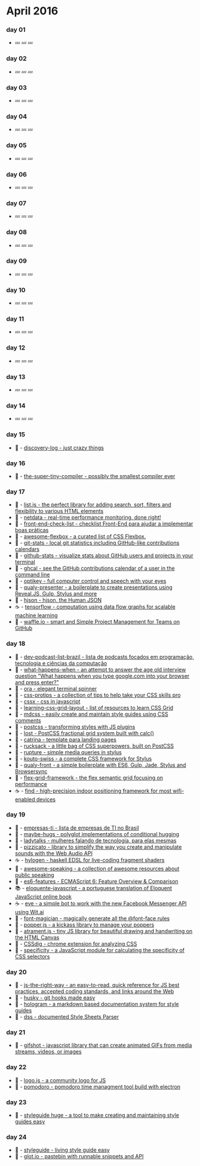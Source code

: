 # April 2016

### day 01
- :zzz: :zzz: :zzz:

### day 02
- :zzz: :zzz: :zzz:

### day 03
- :zzz: :zzz: :zzz:

### day 04
- :zzz: :zzz: :zzz:

### day 05
- :zzz: :zzz: :zzz:

### day 06
- :zzz: :zzz: :zzz:

### day 07
- :zzz: :zzz: :zzz:

### day 08
- :zzz: :zzz: :zzz:

### day 09
- :zzz: :zzz: :zzz:

### day 10
- :zzz: :zzz: :zzz:

### day 11
- :zzz: :zzz: :zzz:

### day 12
- :zzz: :zzz: :zzz:

### day 13
- :zzz: :zzz: :zzz:

### day 14
- :zzz: :zzz: :zzz:

### day 15
- :lollipop: - [discovery-log - just crazy things](https://github.com/fbeegle/discovery-log)

### day 16
- :wrench: - [the-super-tiny-compiler - possibly the smallest compiler ever](https://github.com/thejameskyle/the-super-tiny-compiler)

### day 17
- :beers: - [list.js - the perfect library for adding search, sort, filters and flexibility to various HTML elements](https://github.com/javve/list.js)
- :wrench: - [netdata - real-time performance monitoring, done right!](https://github.com/firehol/netdata)
- :beers: - [front-end-check-list - checklist Front-End para ajudar a implementar boas práticas](https://github.com/afonsopacifer/front-end-checklist)
- :beers: - [awesome-flexbox - a curated list of CSS Flexbox.](https://github.com/afonsopacifer/awesome-flexbox)
- :wrench: - [git-stats - local git statistics including GitHub-like contributions calendars](https://github.com/IonicaBizau/git-stats)
- :wrench: - [github-stats - visualize stats about GitHub users and projects in your terminal](https://github.com/IonicaBizau/github-stats)
- :wrench: - [ghcal - see the GitHub contributions calendar of a user in the command line](https://github.com/IonicaBizau/ghcal)
- :lollipop: - [optikey -  full computer control and speech with your eyes](https://github.com/OptiKey/OptiKey)
- :beers: - [qualy-presenter - a boilerplate to create presentations using Reveal.JS, Gulp, Stylus and more](https://github.com/Qualy-org/qualy-presenter)
- :beers: - [hjson - hjson, the Human JSON ](https://github.com/laktak/hjson)
- :coffee: - [tensorflow - computation using data flow graphs for scalable machine learning](https://github.com/tensorflow/tensorflow)
- :wrench: - [waffle.io - smart and Simple Project Management for Teams on GitHub](https://github.com/waffleio/waffle.io)

### day 18
- :lollipop: - [dev-podcast-list-brazil - lista de podcasts focados em programação, tecnologia e ciências da computação](https://github.com/ogilvieira/dev-podcast-list-brazil)
- :lollipop: - [what-happens-when - an attempt to answer the age old interview question "What happens when you type google.com into your browser and press enter?"](https://github.com/alex/what-happens-when)
- :wrench: - [ora - elegant terminal spinner](https://github.com/sindresorhus/ora)
- :beers: - [css-protips - a collection of tips to help take your CSS skills pro](https://github.com/AllThingsSmitty/css-protips)
- :beers: - [cssx - css in javascript](https://github.com/krasimir/cssx)
- :beers: - [learning-css-grid-layout - list of resources to learn CSS Grid](https://github.com/afonsopacifer/learning-css-grid-layout)
- :beers: - [mdcss - easily create and maintain style guides using CSS comments](https://github.com/jonathantneal/mdcss)
- :beers: - [postcss - transforming styles with JS plugins](https://github.com/postcss/postcss)
- :beers: - [lost - PostCSS fractional grid system built with calc()](https://github.com/peterramsing/lost)
- :beers: - [catrina - template para landing pages](https://github.com/thulioph/catrina)
- :beers: - [rucksack - a little bag of CSS superpowers, built on PostCSS](https://github.com/simplaio/rucksack)
- :beers: - [rupture - simple media queries in stylus](https://github.com/jenius/rupture)
- :beers: - [kouto-swiss - a complete CSS framework for Stylus](https://github.com/leny/kouto-swiss)
- :beers: - [qualy-front - a  simple boilerplate with ES6, Gulp, Jade, Stylus and Browsersync](https://github.com/Qualy-org/qualy-front)
- :beers: - [flex-grid-framework - the flex semantic grid focusing on performance](https://github.com/afonsopacifer/flex-grid-framework)
- :coffee: - [find - high-precision indoor positioning framework for most wifi-enabled devices](https://github.com/schollz/find)

### day 19
- :lollipop: - [empresas-ti - lista de empresas de TI no Brasil](https://github.com/renatodinhani/empresas-ti)
- :lollipop: - [maybe-hugs - polyglot implementations of conditional hugging](https://github.com/zkat/maybe-hugs)
- :lollipop: - [ladytalks - mulheres falando de tecnologia, para elas mesmas](https://github.com/ladytalks/ladytalks.github.io)
- :beers: - [pizzicato - library to simplify the way you create and manipulate sounds with the Web Audio API](https://github.com/alemangui/pizzicato)
- :coffee: - [hylogen - haskell EDSL for live-coding fragment shaders](https://github.com/sleexyz/hylogen)
- :lollipop: - [awesome-speaking - a collection of awesome resources about public speaking](https://github.com/matteofigus/awesome-speaking)
- :beers: - [es6-features - ECMAScript 6: Feature Overview & Comparison](https://github.com/rse/es6-features)
- :books: - [eloquente-javascript - a portuguese translation of Eloquent JavaScript online book](https://github.com/braziljs/eloquente-javascript)
- :coffee: - [eve - a simple bot to work with the new Facebook Messenger API using Wit.ai](https://github.com/willianjusten/eve)
- :beers: - [font-magician - magically generate all the @font-face rules](https://github.com/jonathantneal/postcss-font-magician/)
- :beers: - [popper.js - a kickass library to manage your poppers](https://github.com/FezVrasta/popper.js)
- :beers: - [atrament.js - tiny JS library for beautiful drawing and handwriting on the HTML Canvas](https://github.com/jakubfiala/atrament.js)
- :wrench: - [CSSdig - chrome extension for analyzing CSS](https://github.com/tomgenoni/cssdig-chrome)
- :wrench: - [specificity - a JavaScript module for calculating the specificity of CSS selectors](https://specificity.keegan.st/)

### day 20

- :beers: - [js-the-right-way - an easy-to-read, quick reference for JS best practices, accepted coding standards, and links around the Web](https://github.com/braziljs/js-the-right-way)
- :wrench: - [husky - git hooks made easy](https://github.com/typicode/husky)
- :beers: - [hologram - a markdown based documentation system for style guides](https://github.com/trulia/hologram)
- :beers: - [dss - documented Style Sheets Parser ](https://github.com/DSSWG/DSS)

### day 21
- :wrench: - [gifshot - javascript library that can create animated GIFs from media streams, videos, or images](https://github.com/yahoo/gifshot)

### day 22
- :lollipop: - [logo.js - a community logo for JS](https://github.com/voodootikigod/logo.js)
- :wrench: - [pomodoro - pomodoro time managment tool build with electron](https://github.com/G07cha/pomodoro)

### day 23
- :beers: - [styleguide huge - a tool to make creating and maintaining style guides easy](https://github.com/hugeinc/styleguide)

### day 24
- :beers: - [styleguide - living style guide easy](https://github.com/devbridge/Styleguide)
- :wrench: - [glot.io - pastebin with runnable snippets and API](https://github.com/prasmussen/glot)